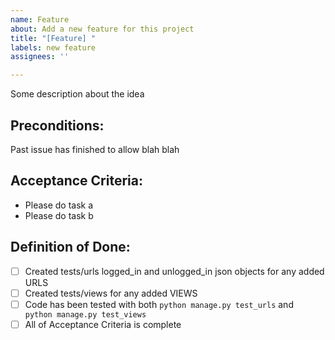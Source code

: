 ```yaml
---
name: Feature
about: Add a new feature for this project
title: "[Feature] "
labels: new feature
assignees: ''

---
```


Some description about the idea

## Preconditions:
Past issue has finished to allow blah blah

## Acceptance Criteria:
- Please do task a
- Please do task b

## Definition of Done:
- [ ] Created tests/urls logged_in and unlogged_in json objects for any added URLS
- [ ] Created tests/views for any added VIEWS
- [ ] Code has been tested with both `python manage.py test_urls` and ` python manage.py test_views`
- [ ] All of Acceptance Criteria is complete
